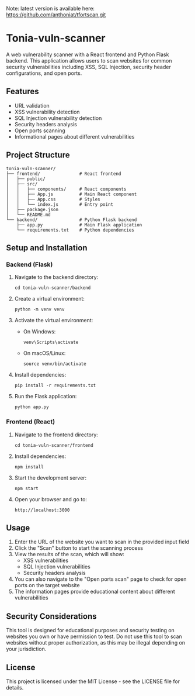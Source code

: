 Note: latest version is available here: https://github.com/anthoniat/tfortscan.git 
# Tonia-vuln-scanner

A web vulnerability scanner with a React frontend and Python Flask backend. This application allows users to scan websites for common security vulnerabilities including XSS, SQL Injection, security header configurations, and open ports.

## Features

- URL validation
- XSS vulnerability detection
- SQL Injection vulnerability detection
- Security headers analysis
- Open ports scanning
- Informational pages about different vulnerabilities

## Project Structure

```
tonia-vuln-scanner/
├── frontend/               # React frontend
│   ├── public/
│   ├── src/
│   │   ├── components/     # React components
│   │   ├── App.js          # Main React component
│   │   ├── App.css         # Styles
│   │   └── index.js        # Entry point
│   ├── package.json
│   └── README.md
└── backend/                # Python Flask backend
    ├── app.py              # Main Flask application
    └── requirements.txt    # Python dependencies
```

## Setup and Installation

### Backend (Flask)

1. Navigate to the backend directory:
   ```
   cd tonia-vuln-scanner/backend
   ```

2. Create a virtual environment:
   ```
   python -m venv venv
   ```

3. Activate the virtual environment:
   - On Windows:
     ```
     venv\Scripts\activate
     ```
   - On macOS/Linux:
     ```
     source venv/bin/activate
     ```

4. Install dependencies:
   ```
   pip install -r requirements.txt
   ```

5. Run the Flask application:
   ```
   python app.py
   ```

### Frontend (React)

1. Navigate to the frontend directory:
   ```
   cd tonia-vuln-scanner/frontend
   ```

2. Install dependencies:
   ```
   npm install
   ```

3. Start the development server:
   ```
   npm start
   ```

4. Open your browser and go to:
   ```
   http://localhost:3000
   ```

## Usage

1. Enter the URL of the website you want to scan in the provided input field
2. Click the "Scan" button to start the scanning process
3. View the results of the scan, which will show:
   - XSS vulnerabilities
   - SQL Injection vulnerabilities
   - Security headers analysis
4. You can also navigate to the "Open ports scan" page to check for open ports on the target website
5. The information pages provide educational content about different vulnerabilities

## Security Considerations

This tool is designed for educational purposes and security testing on websites you own or have permission to test. Do not use this tool to scan websites without proper authorization, as this may be illegal depending on your jurisdiction.

## License

This project is licensed under the MIT License - see the LICENSE file for details.
